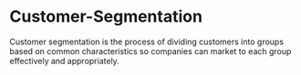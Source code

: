 # Customer-Segmentation

Customer segmentation is the process of dividing customers into groups based on common characteristics so companies can market to each group effectively and appropriately.
